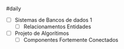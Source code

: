 #daily 
- [ ] Sistemas de Bancos de dados 1
	- [ ] Relacionamentos Entidades
- [ ] Projeto de Algorítimos 
	- [ ] Componentes Fortemente Conectados